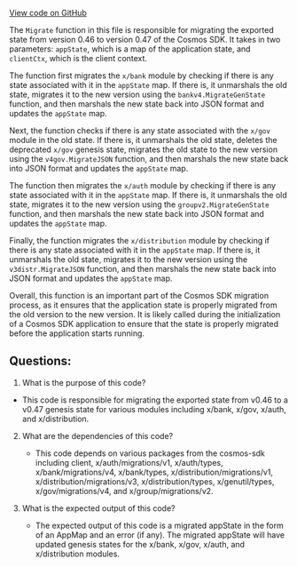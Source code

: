 [View code on GitHub](https://github.com/cosmos/cosmos-sdk/blob/main/x/genutil/migrations/v047/migrate.go)

The `Migrate` function in this file is responsible for migrating the exported state from version 0.46 to version 0.47 of the Cosmos SDK. It takes in two parameters: `appState`, which is a map of the application state, and `clientCtx`, which is the client context.

The function first migrates the `x/bank` module by checking if there is any state associated with it in the `appState` map. If there is, it unmarshals the old state, migrates it to the new version using the `bankv4.MigrateGenState` function, and then marshals the new state back into JSON format and updates the `appState` map.

Next, the function checks if there is any state associated with the `x/gov` module in the old state. If there is, it unmarshals the old state, deletes the deprecated `x/gov` genesis state, migrates the old state to the new version using the `v4gov.MigrateJSON` function, and then marshals the new state back into JSON format and updates the `appState` map.

The function then migrates the `x/auth` module by checking if there is any state associated with it in the `appState` map. If there is, it unmarshals the old state, migrates it to the new version using the `groupv2.MigrateGenState` function, and then marshals the new state back into JSON format and updates the `appState` map.

Finally, the function migrates the `x/distribution` module by checking if there is any state associated with it in the `appState` map. If there is, it unmarshals the old state, migrates it to the new version using the `v3distr.MigrateJSON` function, and then marshals the new state back into JSON format and updates the `appState` map.

Overall, this function is an important part of the Cosmos SDK migration process, as it ensures that the application state is properly migrated from the old version to the new version. It is likely called during the initialization of a Cosmos SDK application to ensure that the state is properly migrated before the application starts running.
## Questions: 
 1. What is the purpose of this code?
   - This code is responsible for migrating the exported state from v0.46 to a v0.47 genesis state for various modules including x/bank, x/gov, x/auth, and x/distribution.

2. What are the dependencies of this code?
   - This code depends on various packages from the cosmos-sdk including client, x/auth/migrations/v1, x/auth/types, x/bank/migrations/v4, x/bank/types, x/distribution/migrations/v1, x/distribution/migrations/v3, x/distribution/types, x/genutil/types, x/gov/migrations/v4, and x/group/migrations/v2.

3. What is the expected output of this code?
   - The expected output of this code is a migrated appState in the form of an AppMap and an error (if any). The migrated appState will have updated genesis states for the x/bank, x/gov, x/auth, and x/distribution modules.